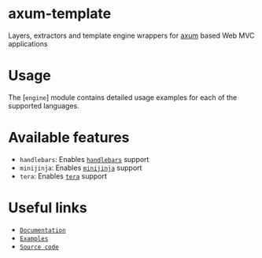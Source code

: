 # axum-template
<!-- cargo-sync-readme start -->

Layers, extractors and template engine wrappers for 
[axum](https://github.com/tokio-rs/axum) based Web MVC applications

# Usage

The [`engine`] module contains detailed usage examples for each of the 
supported languages. 

# Available features

- `handlebars`: Enables [`handlebars`](https://crates.io/crates/handlebars) support
- `minijinja`: Enables [`minijinja`](https://crates.io/crates/minijinja) support
- `tera`: Enables [`tera`](https://crates.io/crates/tera) support

# Useful links

- [`Documentation`](https://docs.rs/axum-template)
- [`Examples`](https://github.com/Altair-Bueno/axum-template/examples)
- [`Source code`](https://github.com/Altair-Bueno/axum-template)

<!-- cargo-sync-readme end -->